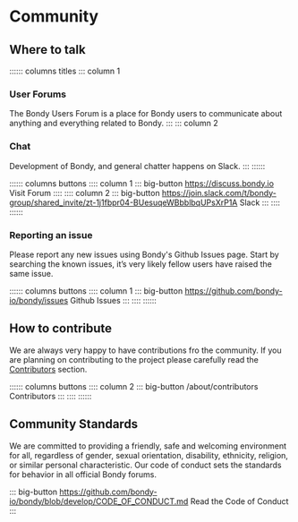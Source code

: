 
# Community

## Where to talk

:::::: columns titles
::: column 1
### User Forums
The Bondy Users Forum is a place for Bondy users to communicate about anything and everything related to Bondy.
:::
::: column 2
### Chat
Development of Bondy, and general chatter happens on Slack.
:::
::::::

:::::: columns buttons
:::: column 1
::: big-button https://discuss.bondy.io
Visit Forum
::::
:::: column 2
::: big-button https://join.slack.com/t/bondy-group/shared_invite/zt-1j1fbpr04-BUesuqeWBbblbqUPsXrP1A
Slack
:::
::::
::::::

### Reporting an issue
Please report any new issues using Bondy's Github Issues page. Start by searching the known issues, it’s very likely fellow users have raised the same issue.

:::::: columns buttons
:::: column 1
::: big-button https://github.com/bondy-io/bondy/issues
Github Issues
:::
::::
::::::

## How to contribute
We are always very happy to have contributions fro the community. If you are planning on contributing to the project please carefully read the [Contributors](/about/contributors) section.

:::::: columns buttons
:::: column 2
::: big-button /about/contributors
Contributors
:::
::::
::::::



## Community Standards

We are committed to providing a friendly, safe and welcoming environment for all, regardless of gender, sexual orientation, disability, ethnicity, religion, or similar personal characteristic. Our code of conduct sets the standards for behavior in all official Bondy forums.

<!-- If you feel you have been or are being harassed or made uncomfortable by a community member, please contact any of the Bondy Moderation Team immediately. Whether you are a regular contributor or a newcomer, we care about making the community a safe space for you. -->

::: big-button https://github.com/bondy-io/bondy/blob/develop/CODE_OF_CONDUCT.md
Read the Code of Conduct
:::

